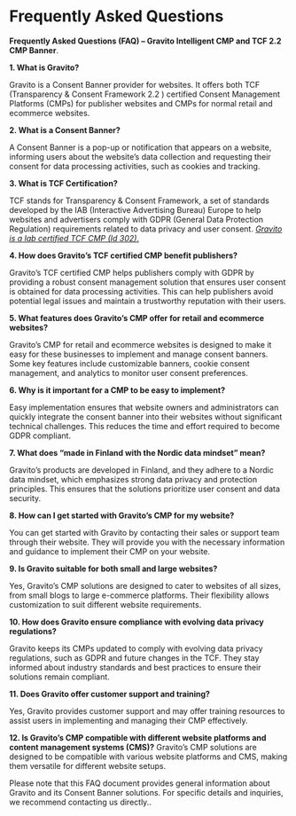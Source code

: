 Frequently Asked Questions
==========================

**Frequently Asked Questions (FAQ) – Gravito Intelligent CMP and TCF 2.2 CMP Banner**.

**1\. What is Gravito?**

Gravito is a Consent Banner provider for websites. It offers both TCF (Transparency & Consent Framework 2.2 ) certified Consent Management Platforms (CMPs) for publisher websites and CMPs for normal retail and ecommerce websites.

**2\. What is a Consent Banner?**

A Consent Banner is a pop-up or notification that appears on a website, informing users about the website’s data collection and requesting their consent for data processing activities, such as cookies and tracking.

**3\. What is TCF Certification?**

TCF stands for Transparency & Consent Framework, a set of standards developed by the IAB (Interactive Advertising Bureau) Europe to help websites and advertisers comply with GDPR (General Data Protection Regulation) requirements related to data privacy and user consent. [_Gravito is a Iab certified TCF CMP (Id 302)._](https://iabeurope.eu/cmp-list/)

**4\. How does Gravito’s TCF certified CMP benefit publishers?**

Gravito’s TCF certified CMP helps publishers comply with GDPR by providing a robust consent management solution that ensures user consent is obtained for data processing activities. This can help publishers avoid potential legal issues and maintain a trustworthy reputation with their users.

**5\. What features does Gravito’s CMP offer for retail and ecommerce websites?**

Gravito’s CMP for retail and ecommerce websites is designed to make it easy for these businesses to implement and manage consent banners. Some key features include customizable banners, cookie consent management, and analytics to monitor user consent preferences.

**6\. Why is it important for a CMP to be easy to implement?**

Easy implementation ensures that website owners and administrators can quickly integrate the consent banner into their websites without significant technical challenges. This reduces the time and effort required to become GDPR compliant.

**7\. What does “made in Finland with the Nordic data mindset” mean?**

Gravito’s products are developed in Finland, and they adhere to a Nordic data mindset, which emphasizes strong data privacy and protection principles. This ensures that the solutions prioritize user consent and data security.

**8\. How can I get started with Gravito’s CMP for my website?**

You can get started with Gravito by contacting their sales or support team through their website. They will provide you with the necessary information and guidance to implement their CMP on your website.

**9\. Is Gravito suitable for both small and large websites?**

Yes, Gravito’s CMP solutions are designed to cater to websites of all sizes, from small blogs to large e-commerce platforms. Their flexibility allows customization to suit different website requirements.

**10\. How does Gravito ensure compliance with evolving data privacy regulations?**

Gravito keeps its CMPs updated to comply with evolving data privacy regulations, such as GDPR and future changes in the TCF. They stay informed about industry standards and best practices to ensure their solutions remain compliant.

**11\. Does Gravito offer customer support and training?**

Yes, Gravito provides customer support and may offer training resources to assist users in implementing and managing their CMP effectively.

**12\. Is Gravito’s CMP compatible with different website platforms and content management systems (CMS)?** Gravito’s CMP solutions are designed to be compatible with various website platforms and CMS, making them versatile for different website setups.

Please note that this FAQ document provides general information about Gravito and its Consent Banner solutions. For specific details and inquiries, we recommend contacting us directly..